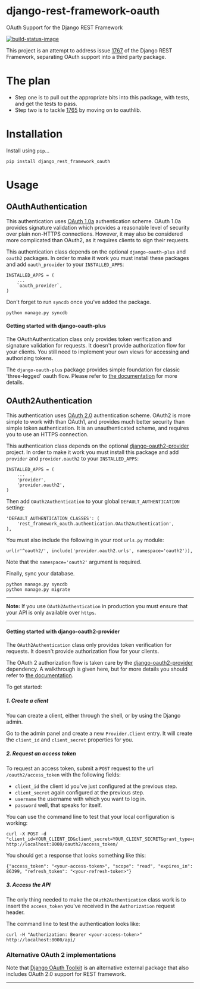django-rest-framework-oauth
===========================

OAuth Support for the Django REST Framework

[![build-status-image]][travis]

This project is an attempt to address issue [1767](https://github.com/tomchristie/django-rest-framework/issues/1767) of
the Django REST Framework, separating OAuth support into a third party package.

# The plan
* Step one is to pull out the appropriate bits into this package, with tests, and get the tests to pass.
* Step two is to tackle [1765](https://github.com/tomchristie/django-rest-framework/issues/1765) by moving on to oauthlib.


[build-status-image]: https://secure.travis-ci.org/jlafon/django-rest-framework-oauth.png?branch=master
[travis]: http://travis-ci.org/jlafon/django-rest-framework-oauth?branch=master

# Installation
Install using `pip`...

    pip install django_rest_framework_oauth


# Usage
## OAuthAuthentication

This authentication uses [OAuth 1.0a][oauth-1.0a] authentication scheme.  OAuth 1.0a provides signature validation which provides a reasonable level of security over plain non-HTTPS connections.  However, it may also be considered more complicated than OAuth2, as it requires clients to sign their requests.

This authentication class depends on the optional `django-oauth-plus` and `oauth2` packages.  In order to make it work you must install these packages and add `oauth_provider` to your `INSTALLED_APPS`:

    INSTALLED_APPS = (
        ...
        `oauth_provider`,
    )

Don't forget to run `syncdb` once you've added the package.

    python manage.py syncdb

#### Getting started with django-oauth-plus

The OAuthAuthentication class only provides token verification and signature validation for requests.  It doesn't provide authorization flow for your clients.  You still need to implement your own views for accessing and authorizing tokens.

The `django-oauth-plus` package provides simple foundation for classic 'three-legged' oauth flow.  Please refer to [the documentation][django-oauth-plus] for more details.

## OAuth2Authentication

This authentication uses [OAuth 2.0][rfc6749] authentication scheme.  OAuth2 is more simple to work with than OAuth1, and provides much better security than simple token authentication.  It is an unauthenticated scheme, and requires you to use an HTTPS connection.

This authentication class depends on the optional [django-oauth2-provider][django-oauth2-provider] project.  In order to make it work you must install this package and add `provider` and `provider.oauth2` to your `INSTALLED_APPS`:

    INSTALLED_APPS = (
        ...
        'provider',
        'provider.oauth2',
    )

Then add `OAuth2Authentication` to your global `DEFAULT_AUTHENTICATION` setting:

    'DEFAULT_AUTHENTICATION_CLASSES': (
        'rest_framework_oauth.authentication.OAuth2Authentication',
    ),

You must also include the following in your root `urls.py` module:

    url(r'^oauth2/', include('provider.oauth2.urls', namespace='oauth2')),

Note that the `namespace='oauth2'` argument is required.

Finally, sync your database.

    python manage.py syncdb
    python manage.py migrate

---

**Note:** If you use `OAuth2Authentication` in production you must ensure that your API is only available over `https`.

---

#### Getting started with django-oauth2-provider

The `OAuth2Authentication` class only provides token verification for requests.  It doesn't provide authorization flow for your clients.

The OAuth 2 authorization flow is taken care by the [django-oauth2-provider][django-oauth2-provider] dependency.  A walkthrough is given here, but for more details you should refer to [the documentation][django-oauth2-provider-docs].

To get started:

##### 1. Create a client

You can create a client, either through the shell, or by using the Django admin.

Go to the admin panel and create a new `Provider.Client` entry.  It will create the `client_id` and `client_secret` properties for you.

##### 2. Request an access token

To request an access token, submit a `POST` request to the url `/oauth2/access_token` with the following fields:

* `client_id` the client id you've just configured at the previous step.
* `client_secret` again configured at the previous step.
* `username` the username with which you want to log in.
* `password` well, that speaks for itself.

You can use the command line to test that your local configuration is working:

    curl -X POST -d "client_id=YOUR_CLIENT_ID&client_secret=YOUR_CLIENT_SECRET&grant_type=password&username=YOUR_USERNAME&password=YOUR_PASSWORD" http://localhost:8000/oauth2/access_token/

You should get a response that looks something like this:

    {"access_token": "<your-access-token>", "scope": "read", "expires_in": 86399, "refresh_token": "<your-refresh-token>"}

##### 3. Access the API

The only thing needed to make the `OAuth2Authentication` class work is to insert the `access_token` you've received in the `Authorization` request header.

The command line to test the authentication looks like:

    curl -H "Authorization: Bearer <your-access-token>" http://localhost:8000/api/

### Alternative OAuth 2 implementations

Note that [Django OAuth Toolkit][django-oauth-toolkit] is an alternative external package that also includes OAuth 2.0 support for REST framework.

---

[oauth-1.0a]: http://oauth.net/core/1.0a
[django-oauth-plus]: http://code.larlet.fr/django-oauth-plus
[django-oauth2-provider]: https://github.com/caffeinehit/django-oauth2-provider
[django-oauth2-provider-docs]: https://django-oauth2-provider.readthedocs.org/en/latest/
[rfc6749]: http://tools.ietf.org/html/rfc6749
[django-oauth-toolkit]: https://github.com/evonove/django-oauth-toolkit
